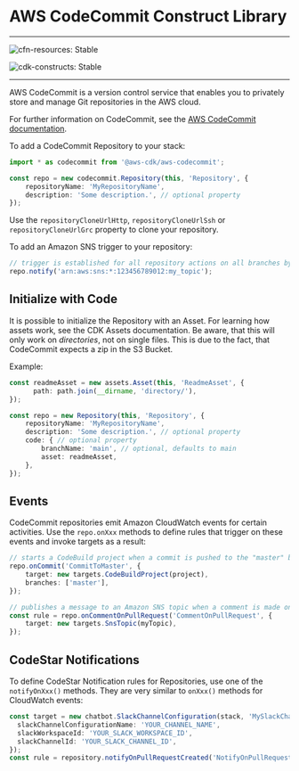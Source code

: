 # AWS CodeCommit Construct Library
<!--BEGIN STABILITY BANNER-->

---

![cfn-resources: Stable](https://img.shields.io/badge/cfn--resources-stable-success.svg?style=for-the-badge)

![cdk-constructs: Stable](https://img.shields.io/badge/cdk--constructs-stable-success.svg?style=for-the-badge)

---

<!--END STABILITY BANNER-->

AWS CodeCommit is a version control service that enables you to privately store and manage Git repositories in the AWS cloud.

For further information on CodeCommit,
see the [AWS CodeCommit documentation](https://docs.aws.amazon.com/codecommit).

To add a CodeCommit Repository to your stack:

```ts
import * as codecommit from '@aws-cdk/aws-codecommit';

const repo = new codecommit.Repository(this, 'Repository', {
    repositoryName: 'MyRepositoryName',
    description: 'Some description.', // optional property
});
```

Use the `repositoryCloneUrlHttp`, `repositoryCloneUrlSsh` or `repositoryCloneUrlGrc`
property to clone your repository.

To add an Amazon SNS trigger to your repository:

```ts
// trigger is established for all repository actions on all branches by default.
repo.notify('arn:aws:sns:*:123456789012:my_topic');
```

## Initialize with Code

It is possible to initialize the Repository with an Asset.
For learning how assets work, see the CDK Assets documentation.
Be aware, that this will only work on *directories*, not on single files.
This is due to the fact, that CodeCommit expects a zip in the S3 Bucket.

Example:

```ts
const readmeAsset = new assets.Asset(this, 'ReadmeAsset', {
      path: path.join(__dirname, 'directory/'),
});

const repo = new Repository(this, 'Repository', {
    repositoryName: 'MyRepositoryName',
    description: 'Some description.', // optional property
    code: { // optional property
        branchName: 'main', // optional, defaults to main
        asset: readmeAsset,
    },
});
```

## Events

CodeCommit repositories emit Amazon CloudWatch events for certain activities.
Use the `repo.onXxx` methods to define rules that trigger on these events
and invoke targets as a result:

```ts
// starts a CodeBuild project when a commit is pushed to the "master" branch of the repo
repo.onCommit('CommitToMaster', {
    target: new targets.CodeBuildProject(project),
    branches: ['master'],
});

// publishes a message to an Amazon SNS topic when a comment is made on a pull request
const rule = repo.onCommentOnPullRequest('CommentOnPullRequest', {
    target: new targets.SnsTopic(myTopic),
});
```

## CodeStar Notifications

To define CodeStar Notification rules for Repositories, use one of the `notifyOnXxx()` methods.
They are very similar to `onXxx()` methods for CloudWatch events:

```ts
const target = new chatbot.SlackChannelConfiguration(stack, 'MySlackChannel', {
  slackChannelConfigurationName: 'YOUR_CHANNEL_NAME',
  slackWorkspaceId: 'YOUR_SLACK_WORKSPACE_ID',
  slackChannelId: 'YOUR_SLACK_CHANNEL_ID',
});
const rule = repository.notifyOnPullRequestCreated('NotifyOnPullRequestCreated', target);
